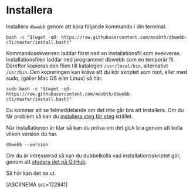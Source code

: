 Installera
==================================

Installera `dbwebb` genom att köra följande kommando i din terminal.

```text
bash -c "$(wget -qO- https://raw.githubusercontent.com/mosbth/dbwebb-cli/master/install.bash)"
```

Kommandosekvensen laddar först ned en installationsfil som exekveras. Installationsfilen laddar ned programmet dbwebb som en temporär fil. Därefter kopieras den filen till katalogen `/usr/local/bin`, alternativt `/usr/bin`. Den kopieringen kan kräva att du kör skriptet som root, eller med sudo, (gäller Mac OS eller Linux) så här.

```text
sudo bash -c "$(wget -qO- https://raw.githubusercontent.com/mosbth/dbwebb-cli/master/install.bash)"
```

Du kommer att se felmeddelande om det inte går bra att installera. Om du får problem så kan du [installera steg för steg](installera-steg-for-steg) istället.

När installationen är klar så kan du pröva om det gick bra genom att kolla vilken version du har.

```text
dbwebb --version
```

Om du är intresserad så kan du dubbelkolla vad installationsskriptet gör, genom att [studera det på GitHub](https://raw.githubusercontent.com/mosbth/dbwebb-cli/master/install.bash).

Så här kan det se ut.

[ASCIINEMA src=122841]
